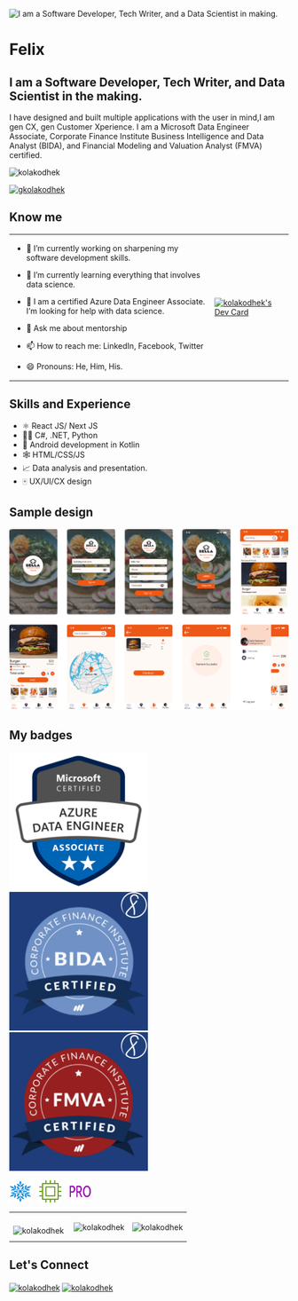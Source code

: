 ![I am a Software Developer, Tech Writer, and a Data Scientist in making.](https://github.com/geo-felix/geo-felix/blob/main/Felix.png)

# Felix
## I am a Software Developer, Tech Writer, and Data Scientist in the making.
I have designed and built multiple applications with the user in mind,I am gen CX, gen Customer Xperience. I am a Microsoft Data Engineer Associate, Corporate Finance Institute Business Intelligence and Data Analyst (BIDA), and Financial Modeling and Valuation Analyst (FMVA) certified.
<p align="left"> <img src="https://komarev.com/ghpvc/?username=kolakodhek&label=Profile%20views&color=0e75b6&style=flat" alt="kolakodhek" /> </p>
<p align="left"> <a href="https://github.com/ryo-ma/github-profile-trophy"><img src="https://github-profile-trophy.vercel.app/?username=kolakodhek" alt="gkolakodhek" /></a> </p>


## Know me
<table border="0" style="border-style: dashed">
  <tr>
   <td>
    
- 🔭 I’m currently working on sharpening my software development skills. 
    
- 🌱 I’m currently learning everything that involves data science.
  
- 🤔 I am a certified Azure Data Engineer Associate. I’m looking for help with data science. 
  
- 💬 Ask me about mentorship
  
- 📫 How to reach me: LinkedIn, Facebook, Twitter
  
- 😄 Pronouns: He, Him, His.
  
   </td>
   <td>
    <a href="https://dly.to/8d1VvQNz7KX"><img src="https://api.daily.dev/devcards/v2/a3MMczPesCnKXphuNaVF2.png?r=qzq" width="356" alt="kolakodhek's Dev Card" width="400" alt="Justmail Me's Dev Card"/</a>
   </td>
 </tr>
</table>

## Skills and Experience
* ⚛ React JS/ Next JS
* 👩‍💻 C#, .NET, Python
* 📱 Android development in Kotlin
* 🕸 HTML/CSS/JS
* 📈 Data analysis and presentation.
* 🀄 UX/UI/CX design
 
## Sample design
<img src="https://github.com/kolakodhek/kolakodhek/blob/main/design.png"/>

## My badges
<p float="left">
  <img src="https://github.com/kolakodhek/kolakodhek/blob/main/badge.png" height="250" width="250" />
  &nbsp;&nbsp;&nbsp;&nbsp;&nbsp;
  <img src="https://github.com/kolakodhek/kolakodhek/blob/main/BIDA.png" height="250" width="250" />
  &nbsp;&nbsp;&nbsp;&nbsp;&nbsp;
  <img src="https://github.com/kolakodhek/kolakodhek/blob/main/FMVA.png" height="250" width="250" />
  &nbsp;&nbsp;&nbsp;&nbsp;&nbsp;
  
</p>

<!-- [<img src='https://cdn.jsdelivr.net/npm/simple-icons@3.0.1/icons/github.svg' alt='github' height='40'>](https://github.com/https://github.com/geo-felix)  [<img src='https://cdn.jsdelivr.net/npm/simple-icons@3.0.1/icons/linkedin.svg' alt='linkedin' height='40'>](https://www.linkedin.com/in/www.linkedin.com/in/g-f-elix/)  [<img src='https://cdn.jsdelivr.net/npm/simple-icons@3.0.1/icons/facebook.svg' alt='facebook' height='40'>](https://www.facebook.com/https://web.facebook.com/settings?tab=profile&section=bwanabusara)  [<img src='https://cdn.jsdelivr.net/npm/simple-icons@3.0.1/icons/twitter.svg' alt='twitter' height='40'>](https://twitter.com/https://twitter.com/_geofelix?s=08)  [<img src='https://cdn.jsdelivr.net/npm/simple-icons@3.0.1/icons/stackoverflow.svg' alt='stackoverflow' height='40'>](https://stackoverflow.com/users/https://stackoverflow.com/users/15431980/geofelix)  
 -->
<a href='https://archiveprogram.github.com/'><img src='https://raw.githubusercontent.com/acervenky/animated-github-badges/master/assets/acbadge.gif' width='40' height='40'></a> <a href='https://docs.github.com/en/developers'><img src='https://raw.githubusercontent.com/acervenky/animated-github-badges/master/assets/devbadge.gif' width='40' height='40'></a> <a href='https://github.com/pricing'><img src='https://raw.githubusercontent.com/acervenky/animated-github-badges/master/assets/pro.gif' width='40' height='40'></a> 


<table border="0" style="border-style: dashed">
 <tbody>
 
  <tr> 
   <td border-style="dashed"> 

<p><img align="left" src="https://github-readme-stats.vercel.app/api/top-langs?username=kolakodhek&show_icons=true&locale=en&layout=compact" alt="kolakodhek" /></p>
   </td>
   
   <td>
     <p>&nbsp;<img align="center" src="https://github-readme-stats.vercel.app/api?username=kolakodhek&show_icons=true&locale=en" alt="kolakodhek" /></p>
   </td>

   <td>
    <p><img align="center" src="https://github-readme-streak-stats.herokuapp.com/?user=kolakodhek&" alt="kolakodhek" /></p>
   </td>
  </tr>
 </tbody>
  </table>
  
  ## Let's Connect
  <p align="left">
<a href="https://twitter.com/https://twitter.com/_geofelix?s=08" target="blank"><img align="center" src="https://raw.githubusercontent.com/rahuldkjain/github-profile-readme-generator/master/src/images/icons/Social/twitter.svg" alt="kolakodhek" height="30" width="40" /></a>
<a href="https://www.linkedin.com/in/www.linkedin.com/in/g-f-elix" target="blank"><img align="center" src="https://raw.githubusercontent.com/rahuldkjain/github-profile-readme-generator/master/src/images/icons/Social/linked-in-alt.svg" alt="kolakodhek" height="30" width="40" /></a>
   
</p>






